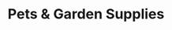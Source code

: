 ---
title: "Pets & Garden Supplies"
url: /christchurch/pets-and-garden-supplies/
shop: garden centre
---